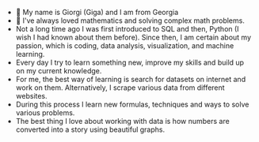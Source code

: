- 👋 My name is Giorgi (Giga) and I am from Georgia
- 👀 I've always loved mathematics and solving complex math problems.
- Not a long time ago I was first introduced to SQL and then, Python (I wish I had known about them before). Since then, I am certain about my passion, which is coding, data analysis, visualization, and machine learning.
- Every day I try to learn something new, improve my skills and build up on my current knowledge.
- For me, the best way of learning is search for datasets on internet and work on them. Alternatively, I scrape various data from different websites.
- During this process I learn new formulas, techniques and ways to solve various problems.
- The best thing I love about working with data is how numbers are converted into a story using beautiful graphs.
